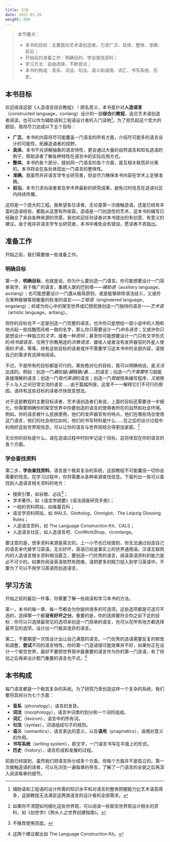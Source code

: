 ```yaml
---
title: 引言
date: 2022-01-26
weight: 999
---
```


> 本节要点：
>
> - 本书的目标：主要面向艺术语创造者，力求广泛、具体、整体、准确、前沿；
> - 开始前的准备工作：明确目的，学会查找资料；
> - 学习方法：自由选择，不断尝试；
> - 本书的构成：音系、词法、句法、语义和语用、词汇、书写系统、历史。

<!-- more -->

## 本书目标

欢迎阅读这部《人造语言综合教程》！顾名思义，本书是针对**人造语言**（constructed language，conlang）设计的一部**综合**的**教程**，适合艺术语创造者阅读，也可以作为辅助语和工程语设计者的入门读物[^1]。为了担负起这个宏大的题目，我将尽力达成以下五个目标：

- **广泛**。本书的内容将尽可能覆盖一门语言的所有方面，介绍尽可能多的语言设计的可能性，拓展造语者的视野。
- **具体**。本书不光讲解抽象的语言特性，更会通过大量的自然语言和知名造语的例子，帮助读者了解各种特性在语言中的实际应用方式。
- **整体**。本书的各个部分，就如同一门语言的各个方面，是互相关联而非分离的。本书将会在各处体现出一门语言的整体性。
- **准确**。我虽然并非语言学专业研究者，但会尽力确保本书内容在学术上足够准确。
- **前沿**。本书力求向读者普及学术界最新的研究成果，避免过时信息在造语社区内持续传播。

这将是一个庞大的工程。我希望各位读者，无论是第一次接触造语，还是已经有丰富的造语经验，都能从这里有所收获。造语是一门创造性的艺术，这本书的编写已经融合了来自各种来源的灵感，我也欢迎任何读者对本书提出的有创意、有意义的建议。由于我并非语言学专业研究者，本书中难免会有错误，愿读者不吝指出。

[^1]: 辅助语和工程语的设计所需的知识水平和对语言的整体把握能力比艺术语高得多，这部教程无法满足这两类语言的设计者的全部需求。

## 准备工作

开始之前，我们需要做一些准备工作。

### 明确目标

第一步，**明确目标**，也就是说，你为什么要创造一门语言。你可能想要设计一门简单易学、易于推广的语言，重建人类的巴别塔——*辅助语*（auxiliary language，auxlang）；也可能想要设计一门遵从极简原则，或是能够排除语法歧义，又或符合某种能够客观衡量的标准的语言——*工程语*（engineered language，engelang）；抑或为你心中的架空世界或幻想民族创造一门独特的语言——*艺术语*（artistic language，artlang）。

但你的目标也不一定是创造一门完整的语言。也许你只是想给一部小说中的人物和地点起一些炫酷而风格一致的名字，那么你只需要设计一门*命名语言*；又或许你只是想设计一种独立的*文字*，或者一种*密码*；甚至你可能想要设计一门只有文字形式的*纯书面语言*、仅用于宗教用途的*宗教语言*、聋哑人或者没有发声器官的外星人使用的*手语*，等等。持有这些目标的读者或许不需要学习这本书中的全部内容，请按自己的需求有选择地阅读。

不过，不是所有的目标都是可行的。某些绝对化的目标，我可以明确地说，是*无法*达成的。例如：创造一门*最*优越/*最*精确/*最*……的语言；创造一门*不需要*学习就能直接理解的语言；创造一门*取代英语*的语言；创造一门*既能*用来编写程序，*又能*用于人与人之间日常交流的语言……由于篇幅所限，这里不一一解释它们不可行的原因，请持有这些目标的读者尽快改变想法。

对于这部教程的主要目标读者，艺术语创造者们来说，上面的目标还需要进一步细化。你需要明确你的架空世界中你要创造的语言的使用者所在的自然和社会环境。例如，你的语言被什么民族使用，他们的发声器官有何特点，他们在哪些场合使用这门语言，他们的社会地位如何，他们的书写材料是什么……在之后的设计过程中利用好这些世界观信息，可以让你的语言与世界观结合得更加紧密。[^2]

无论你的目标是什么，请在造语过程中时刻牢记这个目标，这将体现在你的语言的各个方面。

[^2]: 如果你不清楚如何细化这些世界观，可以阅读一些架空世界观设计相关的资料，如《创世学》《狗头人之世界创建指南》。

### 学会查找资料

第二步，**学会查找资料**。语言是个极其复杂的系统，这部教程不可能囊括一切你会需要的信息。在学习过程中，你将需要从各种来源查找信息。下面列出一些可以查找到人造语言相关资料的地方：

- 搜索引擎，如谷歌、必应[^3]；
- 学术著作，如《语言学纲要》《语法调查研究手册》；
- 一般的资料网站，如维基百科；
- 语言学资料网站，如 WALS、Glottolog、Omniglot、The Leipzig Glossing Rules；
- 人造语言资料，如 The Language Construction Kit、CALS；
- 人造语言社区，如人造语言吧、ConWorkShop、r/conlangs。

要注意的是，很多资料来源是英文的。上一小节也已经提到，你无法通过创造自己的语言来代替学习英语。无论好坏，英语已经是事实上的世界通用语。汉语互联网内的人造语言相关资料相当匮乏，要创造一门优秀的语言，阅读英语资料的能力是必不可少的。如果你阅读英语依然有困难，请把更多的精力投入到学习英语中。不要为了可以不用学习英语而创造语言。

[^3]: 不推荐使用百度。

## 学习方法

开始之前的最后一件事，你需要了解一些阅读和学习本书的方法。

第一，本书的每一章、每一节都会为你提供很多的可选项。这些选项都是可选可不选的，选择哪一个都**没有好坏之分**。重要的是，你的选择要符合你之前下定的目标：你可以只选择最常见的选项来创造一门简单的语言，也可以在所有地方都选择最罕见的选项，设计出一门极其诡异的语言。

第二，不要期望一次性设计出让自己满意的语言。一门优秀的造语需要反复的修改和调整，**尝试**不同的语言特性。你的第一门造语很可能效果并不好，如果你正在设计一个架空世界，最好不要把世界观中最重要的语言作为你的第一门造语，有了经验之后再来设计那门重要的语言也不迟。[^4]

[^4]: 这两个建议都出自 The Language Construction Kit。

## 本书构成

每门语言都是一个极其复杂的系统。为了研究乃至创造这样一个复杂的系统，我们要将其拆分为七个方面：

- **音系**（phonology），语言的发音。
- **词法**（morphology），语言中词类的划分和一个词的组成。
- **词汇**（lexicon），语言中的所有词。
- **句法**（syntax），词语组成句子的规则。
- **语义**（semantics），语言表达的意义，以及**语用**（pragmatics），语境对意义的作用。
- **书写系统**（writing system），即文字，一门语言书写在平面上的形式。
- **历史**（history），语言形成和发展的过程。

前面已经提到，虽然我们把语言拆分成多个方面，但每个方面并不是孤立的。第一次接触造语的读者，可以先浏览一遍每章的导言，了解了一门语言的全貌之后再深入阅读每章的细节。
